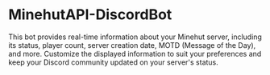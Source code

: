 # MinehutAPI-DiscordBot
This bot provides real-time information about your Minehut server, including its status, player count, server creation date, MOTD (Message of the Day), and more. Customize the displayed information to suit your preferences and keep your Discord community updated on your server's status.
